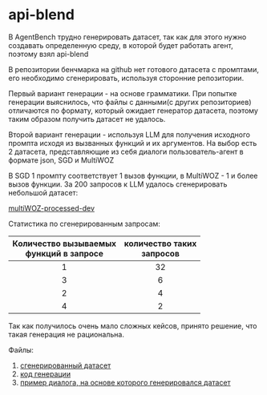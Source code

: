 # api-blend

В AgentBench трудно генерировать датасет, так как для этого нужно создавать определенную среду, в которой будет работать агент, поэтому взял api-blend

В репозитории бенчмарка на github нет готового датасета с промптами, его необходимо сгенерировать, используя сторонние репозитории.

Первый вариант генерации - на основе грамматики. При попытке генерации выяснилось, что файлы с данными(с других репозиториев) отличаются по формату, который ожидает генератор датасета, поэтому таким образом получить датасет не удалось.

Второй вариант генерации - используя LLM для получения исходного промпта исходя из вызванных функций и их аргументов. 
На выбор есть 2 датасета, представляющие из себя диалоги пользователь-агент в формате json, SGD и MultiWOZ

В SGD 1 промпту соответствует 1 вызов функции, в MultiWOZ - 1 и более вызов функции.
За 200 запросов к LLM удалось сгенерировать небольшой датасет:

[multiWOZ-processed-dev](multiWOZ-processed-dev.jsonl)

Статистика по сгенерированным запросам:

| Количество вызываемых <br/>функций в запросе | количество таких <br/>запросов |
|:---------------------------------------:|:-------------------------:|
|                    1                    |            32             |
|                    3                    |             6             |
|                    2                    |             4             |
|                    4                    |             2             |

Так как получилось очень мало сложных кейсов, принято решение, что такая генерация не рациональна.

Файлы:

1) [сгенерированный датасет](multiWOZ-processed-dev.jsonl) <br>
2) [код генерации](api_blend_generation.ipynb) <br>
3) [пример диалога, на основе которого генерировался датасет](dialogues_001.json)